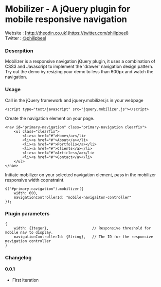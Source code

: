 # Mobilizer - A jQuery plugin for mobile responsive navigation

Website : [http://theodin.co.uk](https://twitter.com/philipbeel)  
Twitter : [@philipbeel](https://twitter.com/philipbeel)

### Descrpition
Mobilizer is a responsive navigation jQuery plugin, it uses a combination of CSS3 and Javascript to implement the 'drawer' navigation design pattern. Try out the demo by resizing your demo to less than 600px and watch the navigation.

### Usage
Call in the jQuery framework and jquery.mobilizer.js in your webpage

	<script type="text/javascript" src="jquery.mobilizer.js"></script>

Create the navigation element on your page.

	<nav id="primary-navigation" class="primary-navigation clearfix">
		<ul class="clearfix">
			<li><a href="#">Home</a></li>
			<li><a href="#">About</a></li>
			<li><a href="#">Portfolio</a></li>
			<li><a href="#">Clients</a></li>
			<li><a href="#">Articles</a></li>
			<li><a href="#">Contact</a></li>
		</ul>
	</nav>

Initiate mobilizer on your selected navigation element, pass in the mobilizer responsive width copnstraint.

	$("#primary-navigation").mobilizer({
		width: 600,
		navigationControllerId: "mobile-navigaiton-controller"
	});


### Plugin parameters

```
{
	width: {Iteger},            		// Responsive threshold for mobile nav to display,
	navigationControllerId: {String},   // The ID for the responsive navigation controller
}
```

### Changelog

#### 0.0.1 
* First iteration





